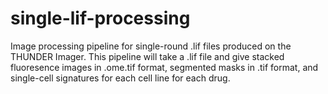 # single-lif-processing
Image processing pipeline for single-round .lif files produced on the THUNDER Imager. This pipeline will take a .lif file and give stacked fluoresence images in .ome.tif format, segmented masks in .tif format, and single-cell signatures for each cell line for each drug.
